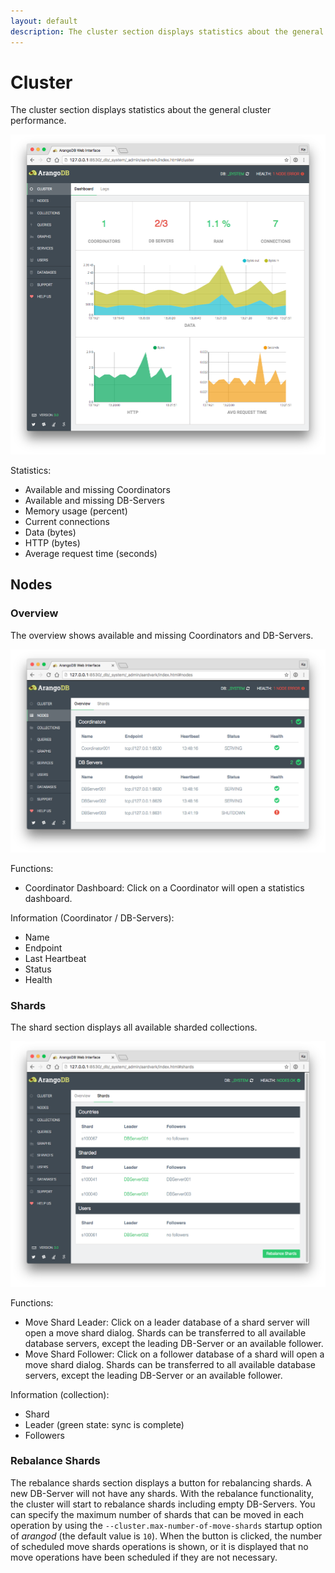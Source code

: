```yaml
---
layout: default
description: The cluster section displays statistics about the general cluster performance
---
```

Cluster
=======

The cluster section displays statistics about the general cluster performance.

![Cluster](images/clusterView.png)

Statistics:

 - Available and missing Coordinators
 - Available and missing DB-Servers
 - Memory usage (percent)
 - Current connections
 - Data (bytes)
 - HTTP (bytes)
 - Average request time (seconds)

Nodes
-----
 
### Overview

The overview shows available and missing Coordinators and DB-Servers.

![Nodes](images/nodesView.png)

Functions:

- Coordinator Dashboard: Click on a Coordinator will open a statistics dashboard.

Information (Coordinator / DB-Servers):

- Name
- Endpoint
- Last Heartbeat
- Status
- Health

### Shards

The shard section displays all available sharded collections.

![Shards](images/shardsView.png)

Functions:

- Move Shard Leader: Click on a leader database of a shard server will open a move shard dialog. Shards can be
  transferred to all available database servers, except the leading DB-Server or an available follower.
- Move Shard Follower: Click on a follower database of a shard will open a move shard dialog. Shards can be
  transferred to all available database servers, except the leading DB-Server or an available follower.

Information (collection):

- Shard
- Leader (green state: sync is complete)
- Followers

### Rebalance Shards

The rebalance shards section displays a button for rebalancing shards.
A new DB-Server will not have any shards. With the rebalance functionality,
the cluster will start to rebalance shards including empty DB-Servers.
You can specify the maximum number of shards that can be moved in each
operation by using the `--cluster.max-number-of-move-shards` startup option
of _arangod_ (the default value is `10`).
When the button is clicked, the number of scheduled move shards operations is
shown, or it is displayed that no move operations have been scheduled if they
are not necessary.
